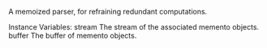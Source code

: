 A memoized parser, for refraining redundant computations.

Instance Variables:
	stream	<PositionableStream>	The stream of the associated memento objects.
	buffer	<Array of: PPMemento>	The buffer of memento objects.
